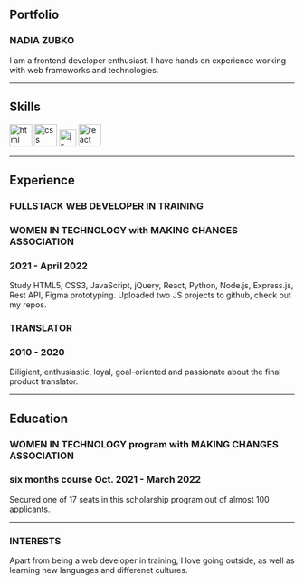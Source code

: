 ## Portfolio
### **NADIA ZUBKO** 

I am a frontend developer enthusiast. I have hands on experience working with web frameworks and technologies.

---

## Skills

<p align='left'>
  <img src="https://upload.wikimedia.org/wikipedia/commons/thumb/6/61/HTML5_logo_and_wordmark.svg/2048px-HTML5_logo_and_wordmark.svg.png" alt="html" width="40" height="40">
  <img src='https://upload.wikimedia.org/wikipedia/commons/thumb/d/d5/CSS3_logo_and_wordmark.svg/1200px-CSS3_logo_and_wordmark.svg.png' alt="css" width="40" height="40">
  <img src='https://upload.wikimedia.org/wikipedia/commons/6/6a/JavaScript-logo.png' height='30' width='auto' alt="js">
   <img src="https://upload.wikimedia.org/wikipedia/commons/thumb/a/a7/React-icon.svg/1280px-React-icon.svg.png" alt="react" width="auto" height="40"/>
</p>

---

## Experience

### **FULLSTACK WEB DEVELOPER IN TRAINING**
### WOMEN IN TECHNOLOGY with MAKING CHANGES ASSOCIATION

### 2021 - April 2022

Study HTML5, CSS3, JavaScript, jQuery, React, Python, Node.js, Express.js, Rest API, Figma prototyping.
Uploaded two JS projects to github, check out my repos.

### **TRANSLATOR**

### 2010 - 2020

Diligient, enthusiastic, loyal, goal-oriented and passionate about the final product translator.

---

## Education

### **WOMEN IN TECHNOLOGY program with MAKING CHANGES ASSOCIATION**
### six months course Oct. 2021 - March 2022

Secured one of 17 seats in this scholarship program out of almost 100 applicants.

---

### INTERESTS
Apart from being a web developer in training, I love going outside, as well as learning new languages and differenet cultures.
